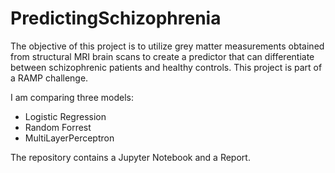 # PredictingSchizophrenia
The objective of this project is to utilize grey matter measurements obtained from structural MRI brain scans to create a predictor that can differentiate between schizophrenic patients and healthy controls. This project is part of a RAMP challenge. 

I am comparing three models: 
- Logistic Regression
- Random Forrest
- MultiLayerPerceptron

The repository contains a Jupyter Notebook and a Report. 
